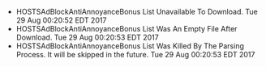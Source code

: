* HOSTSAdBlockAntiAnnoyanceBonus List Unavailable To Download. Tue 29 Aug 00:20:52 EDT 2017
* HOSTSAdBlockAntiAnnoyanceBonus List Was An Empty File After Download. Tue 29 Aug 00:20:53 EDT 2017
* HOSTSAdBlockAntiAnnoyanceBonus List Was Killed By The Parsing Process. It will be skipped in the future. Tue 29 Aug 00:20:53 EDT 2017
